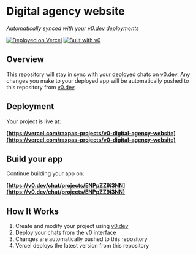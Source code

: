 # Digital agency website

*Automatically synced with your [v0.dev](https://v0.dev) deployments*

[![Deployed on Vercel](https://img.shields.io/badge/Deployed%20on-Vercel-black?style=for-the-badge&logo=vercel)](https://vercel.com/raxpas-projects/v0-digital-agency-website)
[![Built with v0](https://img.shields.io/badge/Built%20with-v0.dev-black?style=for-the-badge)](https://v0.dev/chat/projects/ENPpZZ9i3NN)

## Overview

This repository will stay in sync with your deployed chats on [v0.dev](https://v0.dev).
Any changes you make to your deployed app will be automatically pushed to this repository from [v0.dev](https://v0.dev).

## Deployment

Your project is live at:

**[https://vercel.com/raxpas-projects/v0-digital-agency-website](https://vercel.com/raxpas-projects/v0-digital-agency-website)**

## Build your app

Continue building your app on:

**[https://v0.dev/chat/projects/ENPpZZ9i3NN](https://v0.dev/chat/projects/ENPpZZ9i3NN)**

## How It Works

1. Create and modify your project using [v0.dev](https://v0.dev)
2. Deploy your chats from the v0 interface
3. Changes are automatically pushed to this repository
4. Vercel deploys the latest version from this repository
